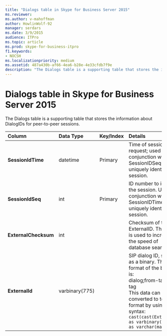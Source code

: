 ```yaml
---
title: "Dialogs table in Skype for Business Server 2015"
ms.reviewer: 
ms.author: v-mahoffman
author: HowlinWolf-92
manager: serdars
ms.date: 3/9/2015
audience: ITPro
ms.topic: article
ms.prod: skype-for-business-itpro
f1.keywords:
- NOCSH
ms.localizationpriority: medium
ms.assetid: 487a430b-af66-4ea6-b28e-4e33cfdb7f9e
description: "The Dialogs table is a supporting table that stores the information about DialogIDs for peer-to-peer sessions."
---
```


# Dialogs table in Skype for Business Server 2015
 
The Dialogs table is a supporting table that stores the information about DialogIDs for peer-to-peer sessions.
  
|**Column**|**Data Type**|**Key/Index**|**Details**|
|:-----|:-----|:-----|:-----|
|**SessionIdTime** <br/> |datetime  <br/> |Primary  <br/> |Time of session request; used in conjunction with SessionIDSeq to uniquely identify a session.  <br/> |
|**SessionIdSeq** <br/> |int  <br/> |Primary  <br/> |ID number to identify the session. Used in conjunction with SessionIDTime to uniquely identify a session.  <br/> |
|**ExternalChecksum** <br/> |int  <br/> | <br/> |Checksum of the ExternalID. This field is used to increase the speed of database searches.  <br/> |
|**ExternalId** <br/> |varbinary(775)  <br/> | <br/> |SIP dialog ID, stored as a binary. The format of the binary is:  <br/> dialog;from-tag;to-tag  <br/> This data can be converted to text format by using this syntax:  <br/>  `cast(cast(ExternalId as varbinary(max)) as varchar(max))` <br/> |
   

